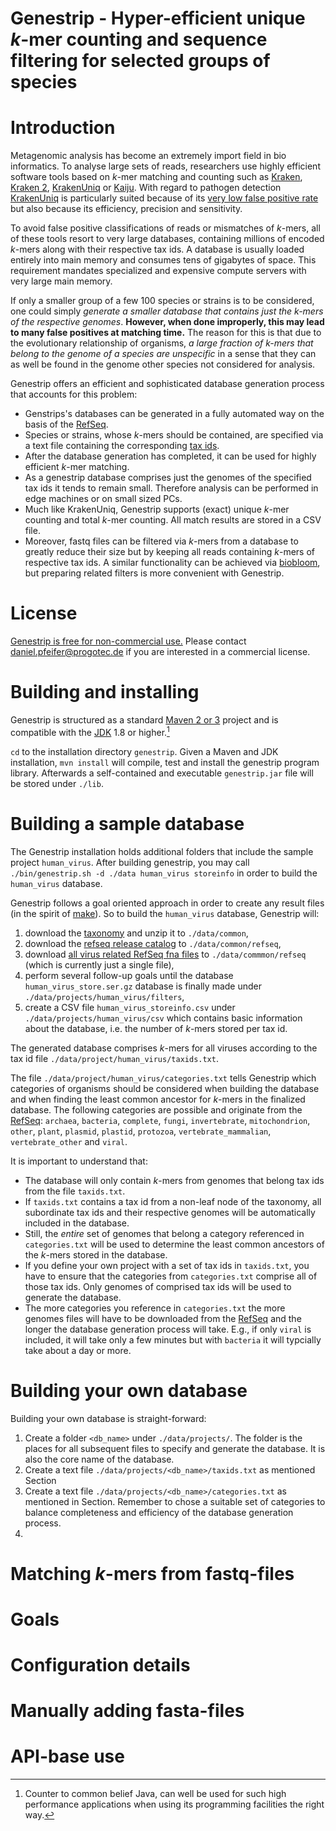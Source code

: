 Genestrip - Hyper-efficient unique *k*-mer counting and sequence filtering for selected groups of species
===============================================

# Introduction

Metagenomic analysis has become an extremely import field in bio informatics. To analyse large sets of reads, researchers use highly efficient software tools based on *k*-mer matching and counting such as [Kraken](https://github.com/DerrickWood/kraken), [Kraken 2](https://github.com/DerrickWood/kraken2), [KrakenUniq](https://github.com/fbreitwieser/krakenuniq) or [Kaiju](https://github.com/bioinformatics-centre/kaiju). With regard to pathogen detection [KrakenUniq](https://github.com/fbreitwieser/krakenuniq) is particularly suited because of its
 [very low false positive rate](https://genomebiology.biomedcentral.com/articles/10.1186/s13059-018-1568-0) but also because its efficiency, precision and sensitivity.

To avoid false positive classifications of reads or mismatches of *k*-mers, all of these tools resort to very large databases, containing millions of encoded *k*-mers along with their respective tax ids. A database is usually loaded entirely into main memory and consumes tens of gigabytes of space. This requirement mandates specialized and expensive compute servers with very large main memory.

If only a smaller group of a few 100 species or strains is to be considered, one could simply *generate a smaller database that contains just the k-mers of the respective genomes*. **However, when done improperly, this may lead to many false positives at matching time.** The reason for this is that due to the evolutionary relationship of organisms, *a large fraction of k-mers that belong to the genome of a species are unspecific* in a sense that they can as well be found in the genome other species not considered for analysis.

Genestrip offers an efficient and sophisticated database generation process that accounts for this problem: 
* Genstrips's databases can be generated in a fully automated way on the basis of the [RefSeq](https://ftp.ncbi.nlm.nih.gov/refseq/release/). 
* Species or strains, whose *k*-mers should be contained, are specified via a text file containing the corresponding [tax ids](https://ftp.ncbi.nlm.nih.gov/pub/taxonomy/). 
* After the database generation has completed, it can be used for highly efficient *k*-mer matching.
* As a genestrip database comprises just the genomes of the specified tax ids it tends to remain small. Therefore analysis can be performed in edge machines or on small sized PCs.
* Much like KrakenUniq, Genestrip supports (exact) unique *k*-mer counting and total *k*-mer counting. All match results are stored in a CSV file. 
* Moreover, fastq files can be filtered via *k*-mers from a database to greatly reduce their size but by keeping all reads containing *k*-mers of respective tax ids. A similar functionality can be achieved via [biobloom](https://github.com/bcgsc/biobloom), but preparing related filters is more convenient with Genestrip.

# License

[Genestrip is free for non-commercial use.](./LICENSE.txt) Please contact [daniel.pfeifer@progotec.de](mailto:daniel.pfeifer@progotec.de) if you are interested in a commercial license.

# Building and installing

Genestrip is structured as a standard [Maven 2 or 3](https://maven.apache.org/) project and is compatible with the [JDK](https://jdk.java.net/) 1.8 or higher.[^1]

`cd` to the installation directory `genestrip`. Given a Maven and JDK installation,
`mvn install` will compile, test and install the genestrip program library.
Afterwards a self-contained and executable `genestrip.jar` file will be stored under `./lib`. 

[^1]: Counter to common belief Java, can well be used for such high performance applications when using its programming facilities the right way.

# Building a sample database

The Genestrip installation holds additional folders that include the sample project `human_virus`.
After building genestrip, you may call
`./bin/genestrip.sh -d ./data human_virus storeinfo`
in order to build the `human_virus` database.

Genestrip follows a goal oriented approach in order to create any result files (in the spirit of  [make](https://pubs.opengroup.org/onlinepubs/9699919799/utilities/make.html)). So to build the `human_virus` database, Genestrip will:
1. download the [taxonomy](https://ftp.ncbi.nlm.nih.gov/pub/taxonomy/taxdmp.zip) and unzip it to `./data/common`,
1. download the [refseq release catalog](https://ftp.ncbi.nlm.nih.gov/refseq/release/release-catalog/) to `./data/common/refseq`,
1. download [all virus related RefSeq fna files](https://ftp.ncbi.nlm.nih.gov/refseq/release/viral/) to `./data/commmon/refseq` (which is currently just a single file),
1. perform several follow-up goals until the database `human_virus_store.ser.gz` database is finally made under `./data/projects/human_virus/filters`, 
1. create a CSV file `human_virus_storeinfo.csv` under `./data/projects/human_virus/csv` which contains basic information about the database, i.e. the number of *k*-mers stored per tax id.

The generated database comprises *k*-mers for all viruses according to the tax id file `./data/project/human_virus/taxids.txt`.

The file `./data/project/human_virus/categories.txt` tells Genestrip which categories of organisms should be considered when building the database and when finding the least common ancestor for *k*-mers in the finalized database.
The following categories are possible and originate from the [RefSeq](https://ftp.ncbi.nlm.nih.gov/refseq/release/):
`archaea`, `bacteria`, `complete`, `fungi`, `invertebrate`, `mitochondrion`, `other`, `plant`, `plasmid`, `plastid`, `protozoa`, `vertebrate_mammalian`, `vertebrate_other` and `viral`.

It is important to understand that:
* The database will only contain *k*-mers from genomes that belong tax ids from the file `taxids.txt`.
* If `taxids.txt` contains a tax id from a non-leaf node of the taxonomy, all subordinate tax ids and their respective genomes will be automatically included in the database.
* Still, the *entire* set of genomes that belong a category referenced in `categories.txt` will be used to determine the least common ancestors of the *k*-mers stored in the database.
* If you define your own project with a set of tax ids in `taxids.txt`, you have to ensure that the categories from `categories.txt` comprise all of those tax ids. Only genomes of comprised tax ids will be used to generate the database.
* The more categories you reference in `categories.txt` the more genomes files will have to be downloaded from the [RefSeq](https://ftp.ncbi.nlm.nih.gov/refseq/release/) and the longer the database generation process will take. E.g., if only `viral` is included, it will take only a few minutes but with `bacteria` it will typcially take about a day or more.

# Building your own database

Building your own database is straight-forward:
1. Create a folder `<db_name>` under `./data/projects/`. The folder is the places for all subsequent files to specify and generate the database. It is also the core name of the database.
1. Create a text file `./data/projects/<db_name>/taxids.txt` as mentioned Section 
1. Create a text file `./data/projects/<db_name>/categories.txt` as mentioned in Section. Remember to chose a suitable set of categories to balance completeness and efficiency of the database generation process.
1.  

# Matching *k*-mers from fastq-files

# Goals

# Configuration details

# Manually adding fasta-files

# API-base use

